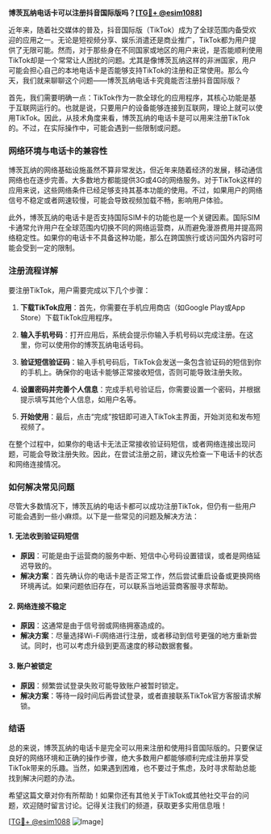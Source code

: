 **博茨瓦纳电话卡可以注册抖音国际版吗？[[TG💪+ @esim1088](https://t.me/s/esim1088)]**

近年来，随着社交媒体的普及，抖音国际版（TikTok）成为了全球范围内备受欢迎的应用之一。无论是短视频分享、娱乐消遣还是商业推广，TikTok都为用户提供了无限可能。然而，对于那些身在不同国家或地区的用户来说，是否能顺利使用TikTok却是一个常常让人困扰的问题。尤其是像博茨瓦纳这样的非洲国家，用户可能会担心自己的本地电话卡是否能够支持TikTok的注册和正常使用。那么今天，我们就来聊聊这个问题——博茨瓦纳电话卡究竟能否注册抖音国际版？

首先，我们需要明确一点：TikTok作为一款全球化的应用程序，其核心功能是基于互联网运行的。也就是说，只要用户的设备能够连接到互联网，理论上就可以使用TikTok。因此，从技术角度来看，博茨瓦纳的电话卡是可以用来注册TikTok的。不过，在实际操作中，可能会遇到一些限制或问题。

### 网络环境与电话卡的兼容性

博茨瓦纳的网络基础设施虽然不算非常发达，但近年来随着经济的发展，移动通信网络也在逐步完善。大多数地方都能提供3G或4G的网络服务。对于TikTok这样的应用来说，这些网络条件已经足够支持其基本功能的使用。不过，如果用户的网络信号不稳定或者网速较慢，可能会导致视频加载不畅，影响用户体验。

此外，博茨瓦纳的电话卡是否支持国际SIM卡的功能也是一个关键因素。国际SIM卡通常允许用户在全球范围内切换不同的网络运营商，从而避免漫游费用并提高网络稳定性。如果你的电话卡不具备这种功能，那么在跨国旅行或访问国外内容时可能会受到一定的限制。

### 注册流程详解

要注册TikTok，用户需要完成以下几个步骤：

1. **下载TikTok应用**：首先，你需要在手机应用商店（如Google Play或App Store）下载TikTok应用程序。
   
2. **输入手机号码**：打开应用后，系统会提示你输入手机号码以完成注册。在这里，你可以使用你的博茨瓦纳电话号码。

3. **验证短信验证码**：输入手机号码后，TikTok会发送一条包含验证码的短信到你的手机上。确保你的电话卡能够正常接收短信，否则可能导致注册失败。

4. **设置密码并完善个人信息**：完成手机号验证后，你需要设置一个密码，并根据提示填写其他个人信息，如用户名等。

5. **开始使用**：最后，点击“完成”按钮即可进入TikTok主界面，开始浏览和发布短视频了。

在整个过程中，如果你的电话卡无法正常接收验证码短信，或者网络连接出现问题，可能会导致注册失败。因此，在尝试注册之前，建议先检查一下电话卡的状态和网络连接情况。

### 如何解决常见问题

尽管大多数情况下，博茨瓦纳的电话卡都可以成功注册TikTok，但仍有一些用户可能会遇到一些小麻烦。以下是一些常见的问题及解决方法：

#### 1. **无法收到验证码短信**
   - **原因**：可能是由于运营商的服务中断、短信中心号码设置错误，或者是网络延迟导致的。
   - **解决方案**：首先确认你的电话卡是否正常工作，然后尝试重启设备或更换网络环境再试。如果问题依旧存在，可以联系当地运营商客服寻求帮助。

#### 2. **网络连接不稳定**
   - **原因**：这通常是由于信号弱或网络拥塞造成的。
   - **解决方案**：尽量选择Wi-Fi网络进行注册，或者移动到信号更强的地方重新尝试。同时，也可以考虑升级到更高速度的移动数据套餐。

#### 3. **账户被锁定**
   - **原因**：频繁尝试登录失败可能导致账户被暂时锁定。
   - **解决方案**：等待一段时间后再尝试登录，或者直接联系TikTok官方客服请求解锁。

### 结语

总的来说，博茨瓦纳的电话卡是完全可以用来注册和使用抖音国际版的。只要保证良好的网络环境和正确的操作步骤，绝大多数用户都能够顺利完成注册并享受TikTok带来的乐趣。当然，如果遇到困难，也不要过于焦虑，及时寻求帮助总能找到解决问题的办法。

希望这篇文章对你有所帮助！如果你还有其他关于TikTok或其他社交平台的问题，欢迎随时留言讨论。记得关注我们的频道，获取更多实用信息哦！

[[TG💪+ @esim1088](https://t.me/s/esim1088) ![Image](https://i.postimg.cc/4NQfJmqS/Snipaste-2025-05-13-00-14-12.png)]